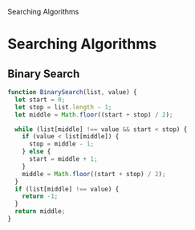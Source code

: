 Searching Algorithms

# Searching Algorithms

## Binary Search

```js
function BinarySearch(list, value) {
  let start = 0;
  let stop = list.length - 1;
  let middle = Math.floor((start + stop) / 2);

  while (list[middle] !== value && start < stop) {
    if (value < list[middle]) {
      stop = middle - 1;
    } else {
      start = middle + 1;
    }
    middle = Math.floor((start + stop) / 2);
  }
  if (list[middle] !== value) {
    return -1;
  }
  return middle;
}
```